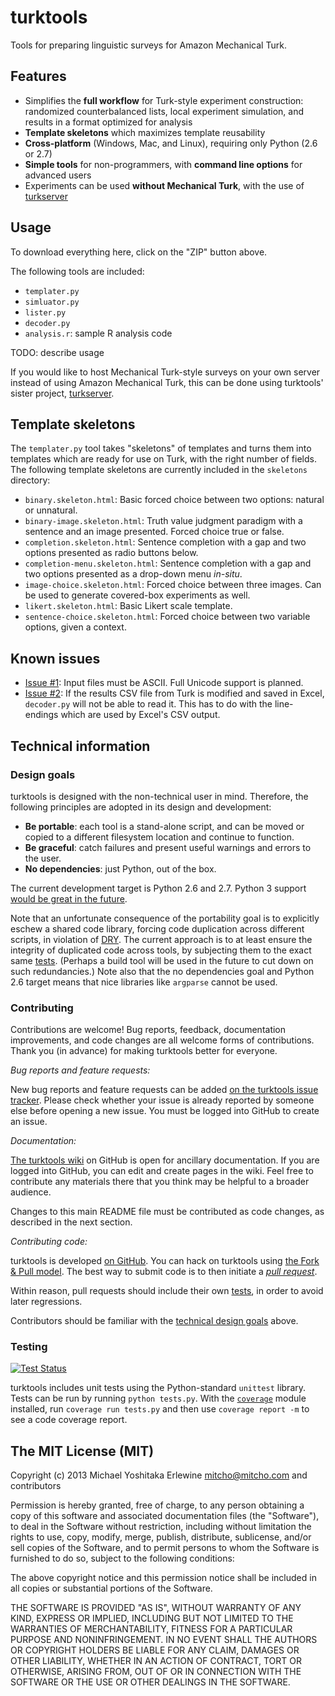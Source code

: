 turktools
=========

Tools for preparing linguistic surveys for Amazon Mechanical Turk.

## Features

* Simplifies the **full workflow** for Turk-style experiment construction: randomized counterbalanced lists, local experiment simulation, and results in a format optimized for analysis
* **Template skeletons** which maximizes template reusability
* **Cross-platform** (Windows, Mac, and Linux), requiring only Python (2.6 or 2.7)
* **Simple tools** for non-programmers, with **command line options** for advanced users
* Experiments can be used **without Mechanical Turk**, with the use of [turkserver](https://github.com/mitcho/turkserver)

## Usage

To download everything here, click on the "ZIP" button above.

The following tools are included:

* `templater.py`
* `simluator.py`
* `lister.py`
* `decoder.py`
* `analysis.r`: sample R analysis code

TODO: describe usage

If you would like to host Mechanical Turk-style surveys on your own server instead of using Amazon Mechanical Turk, this can be done using turktools' sister project, [turkserver](https://github.com/mitcho/turkserver).

## Template skeletons

The `templater.py` tool takes "skeletons" of templates and turns them into templates which are ready for use on Turk, with the right number of fields. The following template skeletons are currently included in the `skeletons` directory:

* `binary.skeleton.html`: Basic forced choice between two options: natural or unnatural.
* `binary-image.skeleton.html`: Truth value judgment paradigm with a sentence and an image presented. Forced choice true or false.
* `completion.skeleton.html`: Sentence completion with a gap and two options presented as radio buttons below.
* `completion-menu.skeleton.html`: Sentence completion with a gap and two options presented as a drop-down menu *in-situ*.
* `image-choice.skeleton.html`: Forced choice between three images. Can be used to generate covered-box experiments as well.
* `likert.skeleton.html`: Basic Likert scale template.
* `sentence-choice.skeleton.html`: Forced choice between two variable options, given a context.

## Known issues

* [Issue #1](https://github.com/mitcho/turktools/issues/1): Input files must be ASCII. Full Unicode support is planned.
* [Issue #2](https://github.com/mitcho/turktools/issues/2): If the results CSV file from Turk is modified and saved in Excel, `decoder.py` will not be able to read it. This has to do with the line-endings which are used by Excel's CSV output.

## Technical information

### Design goals

turktools is designed with the non-technical user in mind. Therefore, the following principles are adopted in its design and development:

* **Be portable**: each tool is a stand-alone script, and can be moved or copied to a different filesystem location and continue to function.
* **Be graceful**: catch failures and present useful warnings and errors to the user.
* **No dependencies**: just Python, out of the box.

The current development target is Python 2.6 and 2.7. Python 3 support [would be great in the future](https://github.com/mitcho/turktools/issues/3).

Note that an unfortunate consequence of the portability goal is to explicitly eschew a shared code library, forcing code duplication across different scripts, in violation of [DRY](https://en.wikipedia.org/wiki/Don%27t_repeat_yourself). The current approach is to at least ensure the integrity of duplicated code across tools, by subjecting them to the exact same [tests](#testing). (Perhaps a build tool will be used in the future to cut down on such redundancies.) Note also that the no dependencies goal and Python 2.6 target means that nice libraries like `argparse` cannot be used.

### Contributing

Contributions are welcome! Bug reports, feedback, documentation improvements, and code changes are all welcome forms of contributions. Thank you (in advance) for making turktools better for everyone.

_Bug reports and feature requests:_

New bug reports and feature requests can be added [on the turktools issue tracker](https://github.com/mitcho/turktools/issues?state=open). Please check whether your issue is already reported by someone else before opening a new issue. You must be logged into GitHub to create an issue.

_Documentation:_

[The turktools wiki](https://github.com/mitcho/turktools/wiki) on GitHub is open for ancillary documentation. If you are logged into GitHub, you can edit and create pages in the wiki. Feel free to contribute any materials there that you think may be helpful to a broader audience.

Changes to this main README file must be contributed as code changes, as described in the next section.

_Contributing code:_

turktools is developed [on GitHub](https://github.com/mitcho/turktools). You can hack on turktools using [the Fork & Pull model](https://help.github.com/articles/using-pull-requests#fork--pull). The best way to submit code is to then initiate a [*pull request*](https://help.github.com/articles/using-pull-requests).

Within reason, pull requests should include their own [tests](#testing), in order to avoid later regressions.

Contributors should be familiar with the [technical design goals](#design-goals) above.

### Testing

[![Test Status](https://travis-ci.org/mitcho/turktools.png?branch=master)](https://travis-ci.org/mitcho/turktools)

turktools includes unit tests using the Python-standard `unittest` library. Tests can be run by running `python tests.py`. With the [`coverage`](http://nedbatchelder.com/code/coverage/) module installed, run `coverage run tests.py` and then use `coverage report -m` to see a code coverage report.

## The MIT License (MIT)

Copyright (c) 2013 Michael Yoshitaka Erlewine <mitcho@mitcho.com> and contributors

Permission is hereby granted, free of charge, to any person obtaining a copy
of this software and associated documentation files (the "Software"), to deal
in the Software without restriction, including without limitation the rights
to use, copy, modify, merge, publish, distribute, sublicense, and/or sell
copies of the Software, and to permit persons to whom the Software is
furnished to do so, subject to the following conditions:

The above copyright notice and this permission notice shall be included in
all copies or substantial portions of the Software.

THE SOFTWARE IS PROVIDED "AS IS", WITHOUT WARRANTY OF ANY KIND, EXPRESS OR
IMPLIED, INCLUDING BUT NOT LIMITED TO THE WARRANTIES OF MERCHANTABILITY,
FITNESS FOR A PARTICULAR PURPOSE AND NONINFRINGEMENT. IN NO EVENT SHALL THE
AUTHORS OR COPYRIGHT HOLDERS BE LIABLE FOR ANY CLAIM, DAMAGES OR OTHER
LIABILITY, WHETHER IN AN ACTION OF CONTRACT, TORT OR OTHERWISE, ARISING FROM,
OUT OF OR IN CONNECTION WITH THE SOFTWARE OR THE USE OR OTHER DEALINGS IN
THE SOFTWARE.
